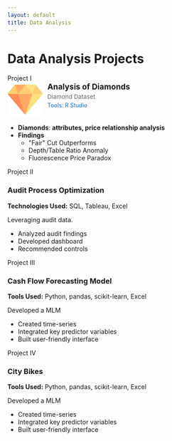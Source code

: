 ```yaml
---
layout: default
title: Data Analysis
---
```


# Data Analysis Projects
<!-- wrapper div -->
<div class="project-container">
    
<a href="projects/data-analysis/diamond-project/diamond-project.html" target="_blank" style="text-decoration:none;color:inherit;display:block;">
  <div class="project-box">
    <div class="project-number">Project I</div>
    <div class="project-header" style="display: flex; align-items: flex-start; gap: 10px;">
      <img src="assets/images/diamond.png" alt="Diamond" width="80" height="80" style="flex-shrink: 0;">
      <div class="project-header-text">
        <h3 style="margin: 0 0 4px 0; font-size: 1.25em;">Analysis of Diamonds</h3>
        <div class="dataset-title" style="font-size: 0.95em; color: #666; margin-bottom: 4px;">Diamond Dataset</div>
        <div class="tools-used" style="font-size: 0.9em; color: #2c82c9; font-weight: 500;">Tools: R Studio</div>
      </div>
    </div>
    <ul>
      <li><strong>Diamonds</strong>: <strong>attributes, price relationship analysis</strong></li>
      <li>
        <strong>Findings</strong>
        <ul>
          <li>"Fair" Cut Outperforms</li>
          <li>Depth/Table Ratio Anomaly</li>
          <li>Fluorescence Price Paradox</li>
        </ul>
      </li>
    </ul>
  </div>
</a>

<div class="project-box">
    <div class="project-number">Project II</div>
    <h3>Audit Process Optimization</h3>
    <p><strong>Technologies Used:</strong> SQL, Tableau, Excel</p>
    <p>Leveraging audit data.</p>
    <ul>
        <li>Analyzed audit findings</li>
        <li>Developed dashboard</li>
        <li>Recommended controls</li>
    </ul>
</div>

<div class="project-box">
    <div class="project-number">Project III</div>
    <h3>Cash Flow Forecasting Model</h3>
    <p><strong>Tools Used:</strong> Python, pandas, scikit-learn, Excel</p>
    <p>Developed a MLM</p>
    <ul>
        <li>Created time-series</li>
        <li>Integrated key predictor variables</li>
        <li>Built user-friendly interface</li>
    </ul>
</div>

<div class="project-box">
    <div class="project-number">Project IV</div>
    <h3>City Bikes</h3>
    <p><strong>Tools Used:</strong> Python, pandas, scikit-learn, Excel</p>
    <p>Developed a MLM</p>
    <ul>
        <li>Created time-series</li>
        <li>Integrated key predictor variables</li>
        <li>Built user-friendly interface</li>
    </ul>
</div>
